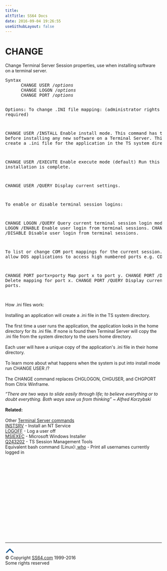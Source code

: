 ```yaml
---
title:
altTitle: SS64 Docs
date: 2016-09-04 19:26:55
useGithubLayout: false
---
```

<!-- #BeginLibraryItem "/Library/head_nt.lbi" --><!-- #EndLibraryItem --><h1>CHANGE</h1> 
<p>Change Terminal Server Session properties, use when installing software on a terminal server. </p>
<pre>Syntax
      CHANGE USER /<i>options</i>
      CHANGE LOGON /<i>options</i>
      CHANGE PORT /<i>options</i>

Options:
  To change .INI file mapping: (administrator rights required)

  CHANGE USER /INSTALL   Enable install mode. This command has to be run before
                         installing any new software on a Terminal Server.
                         This will create a .ini file for the application
                         in the TS system directory.

  CHANGE USER /EXECUTE   Enable execute mode (default)
                         Run this when an installation is complete.

  CHANGE USER /QUERY     Display current settings.

  To enable or disable terminal session logins:

  CHANGE LOGON /QUERY    Query current terminal session login mode.
  CHANGE LOGON /ENABLE   Enable user login from terminal sessions.
  CHANGE LOGON /DISABLE  Disable user login from terminal sessions.


  To list or change COM port mappings for the current session.
  This can allow DOS applications to access high numbered ports e.g. COM12

  CHANGE PORT portx=porty      Map port x to port y.
  CHANGE PORT /D portx         Delete mapping for port x.
  CHANGE PORT /QUERY           Display current mapping ports.
</pre>
<p><br>
  How .ini files work:<br>
    <br>
  Installing an application will create a .ini file in the TS system directory.<br>
    <br>
  The first time a user runs the application, the application looks in the 
  home directory for its .ini file. If none is found then Terminal Server will
  copy the .ini file from the system directory to the users home directory.<br>
    <br>
  Each user will have a unique copy of the application's .ini file in their home directory.<br>
    <br>
  To learn more about what happens when the system is put into install mode
  run CHANGE USER /? <br>
    <br>
  The CHANGE command replaces CHGLOGON, CHGUSER, and CHGPORT from Citrix Winframe. </p>
<p><i class="quote"> “There are two ways to slide easily through life; to believe everything or to doubt everything. Both ways save us from thinking” ~ Alfred Korzybski</i><br>
<b> <br>
Related:</b><br>
<br>
Other <a href="http://www.robvanderwoude.com/termserv.html">Terminal Server 
commands</a><br>
<a href="syntax-autoexec.html">INSTSRV</a> - Install an NT Service<br>
<a href="logoff.html">LOGOFF</a> - Log a user off <br>
<a href="msiexec.html">MSIEXEC</a> - Microsoft Windows Installer<br>
<a href="https://support.microsoft.com/kb/243202">Q243202</a> - TS Session 
Management Tools<br>
Equivalent bash command (Linux):<a href="../bash/who.html"> who</a> - Print all usernames currently logged 
in</p><!-- #BeginLibraryItem "/Library/foot_nt.lbi" --><p>
<!-- windows300 -->
<ins class="adsbygoogle" style="display:inline-block;width:300px;height:250px" data-ad-client="ca-pub-6140977852749469" data-ad-slot="7649547908"></ins>
<script>
(adsbygoogle = window.adsbygoogle || []).push({});
</script></p>
<hr>
<div id="bl" class="footer"><a href="change.html#"><img src="../images/top.png" width="30" height="22" alt="Back to the Top"></a></div>
<div id="br" class="footer, tagline">© Copyright <a href="http://ss64.com/">SS64.com</a> 1999-2016<br>
Some rights reserved</div><!-- #EndLibraryItem -->

